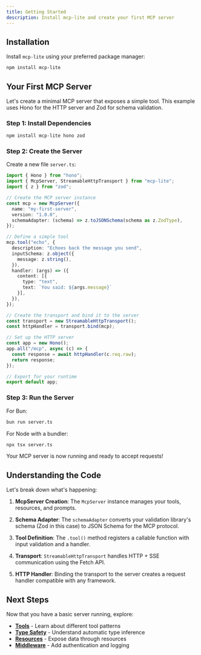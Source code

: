 ```yaml
---
title: Getting Started
description: Install mcp-lite and create your first MCP server
---
```


## Installation

Install `mcp-lite` using your preferred package manager:

```bash
npm install mcp-lite
```

## Your First MCP Server

Let's create a minimal MCP server that exposes a simple tool. This example uses Hono for the HTTP server and Zod for schema validation.

### Step 1: Install Dependencies

```bash
npm install mcp-lite hono zod
```

### Step 2: Create the Server

Create a new file `server.ts`:

```typescript
import { Hono } from "hono";
import { McpServer, StreamableHttpTransport } from "mcp-lite";
import { z } from "zod";

// Create the MCP server instance
const mcp = new McpServer({
  name: "my-first-server",
  version: "1.0.0",
  schemaAdapter: (schema) => z.toJSONSchema(schema as z.ZodType),
});

// Define a simple tool
mcp.tool("echo", {
  description: "Echoes back the message you send",
  inputSchema: z.object({
    message: z.string(),
  }),
  handler: (args) => ({
    content: [{
      type: "text",
      text: `You said: ${args.message}`
    }],
  }),
});

// Create the transport and bind it to the server
const transport = new StreamableHttpTransport();
const httpHandler = transport.bind(mcp);

// Set up the HTTP server
const app = new Hono();
app.all("/mcp", async (c) => {
  const response = await httpHandler(c.req.raw);
  return response;
});

// Export for your runtime
export default app;
```

### Step 3: Run the Server

For Bun:
```bash
bun run server.ts
```

For Node with a bundler:
```bash
npx tsx server.ts
```

Your MCP server is now running and ready to accept requests!

## Understanding the Code

Let's break down what's happening:

1. **McpServer Creation**: The `McpServer` instance manages your tools, resources, and prompts.

2. **Schema Adapter**: The `schemaAdapter` converts your validation library's schema (Zod in this case) to JSON Schema for the MCP protocol.

3. **Tool Definition**: The `.tool()` method registers a callable function with input validation and a handler.

4. **Transport**: `StreamableHttpTransport` handles HTTP + SSE communication using the Fetch API.

5. **HTTP Handler**: Binding the transport to the server creates a request handler compatible with any framework.

## Next Steps

Now that you have a basic server running, explore:

- [**Tools**](/mcp-lite/core-concepts/tools) - Learn about different tool patterns
- [**Type Safety**](/mcp-lite/core-concepts/type-safety) - Understand automatic type inference
- [**Resources**](/mcp-lite/core-concepts/resources) - Expose data through resources
- [**Middleware**](/mcp-lite/features/middleware) - Add authentication and logging
